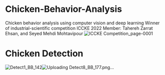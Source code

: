 # Chicken-Behavior-Analysis
Chicken behavior analysis using computer vision and deep learning
Winner of industrial-scientific competition ICCKE 2022 
Member:  Tahereh Zarrat Ehsan, and Seyed Mehdi Mohtavipour
![ICCKE Competition_page-0001](https://github.com/TaherehZarratEhsan/Chicken-Behavior-Analysis/assets/91826778/c5fac762-e061-4865-b1cc-20ca37453227)


# Chicken Detection
![Detect1_BB_142](https://github.com/TaherehZarratEhsan/Chicken-Behavior-Analysis/assets/91826778/2895f6ed-ceec-448e-bf05-93deb37a4f5b)![Uploading Detect8_BB_177.png…]()





